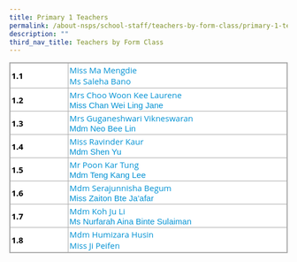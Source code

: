 ```yaml
---
title: Primary 1 Teachers
permalink: /about-nsps/school-staff/teachers-by-form-class/primary-1-teachers
description: ""
third_nav_title: Teachers by Form Class
---
```

<table border="0" class="iveo_table ives_tab_simple3 ive_eobj_center" style="margin: auto auto 1em; outline: 0px; padding: 0px; border-collapse: collapse; clear: both; border: 1px solid rgb(170, 170, 170); font-family: &quot;Open Sans&quot;, sans-serif; color: rgb(0, 0, 0); font-size: 14.9996px; font-style: normal; font-variant-ligatures: normal; font-variant-caps: normal; font-weight: 400; letter-spacing: normal; orphans: 2; text-align: left; text-transform: none; white-space: normal; widows: 2; word-spacing: 0px; -webkit-text-stroke-width: 0px; background-color: rgb(255, 255, 255); text-decoration-thickness: initial; text-decoration-style: initial; text-decoration-color: initial;"><tbody style="margin: 0px; outline: 0px; padding: 0px; font-family: &quot;Open Sans&quot;, sans-serif;"><tr style="margin: 0px; outline: 0px; padding: 0px; font-family: &quot;Open Sans&quot;, sans-serif;"><td style="margin: 0px; outline: 0px; padding: 2px; text-align: left; border: 1px solid rgb(170, 170, 170); font-family: &quot;Open Sans&quot;, sans-serif; width: 100px;"><strong style="margin: 0px; outline: 0px; padding: 0px; font-family: &quot;Open Sans&quot;, sans-serif;">1.1</strong></td><td colspan="2" style="margin: 0px; outline: 0px; padding: 2px; text-align: left; border: 1px solid rgb(170, 170, 170); font-family: &quot;Open Sans&quot;, sans-serif; width: 700px;"><a href="mailto:ma_meng_die@moe.edu.sg" target="" style="margin: 0px; outline: 0px; padding: 0px; font-family: &quot;Open Sans&quot;, sans-serif; color: rgb(1, 145, 211); text-decoration: none; font-weight: 400; cursor: pointer;">Miss Ma Mengdie</a><br style="margin: 0px; outline: 0px; padding: 0px; font-family: &quot;Open Sans&quot;, sans-serif;"><a href="mailto:saleha_bano_mohamed_murtujah@moe.edu.sg" target="" style="margin: 0px; outline: 0px; padding: 0px; font-family: &quot;Open Sans&quot;, sans-serif; color: rgb(1, 145, 211); text-decoration: none; font-weight: 400; cursor: pointer;">Ms Saleha Bano</a></td></tr><tr style="margin: 0px; outline: 0px; padding: 0px; font-family: &quot;Open Sans&quot;, sans-serif;"><td style="margin: 0px; outline: 0px; padding: 2px; text-align: left; border: 1px solid rgb(170, 170, 170); font-family: &quot;Open Sans&quot;, sans-serif;"><strong style="margin: 0px; outline: 0px; padding: 0px; font-family: &quot;Open Sans&quot;, sans-serif;">1.2</strong></td><td colspan="2" style="margin: 0px; outline: 0px; padding: 2px; text-align: left; border: 1px solid rgb(170, 170, 170); font-family: &quot;Open Sans&quot;, sans-serif;"><a href="mailto:choo_woon_kee@moe.edu.sg" class="" style="margin: 0px; outline: 0px; padding: 0px; font-family: &quot;Open Sans&quot;, sans-serif; color: rgb(1, 145, 211); text-decoration: none; font-weight: 400; cursor: pointer;"><span class="" style="margin: 0px; outline: 0px; padding: 0px; font-family: &quot;Open Sans&quot;, sans-serif;">Mrs Choo Woon Kee Laurene</span></a><br style="margin: 0px; outline: 0px; padding: 0px; font-family: &quot;Open Sans&quot;, sans-serif;"><a href="mailto:chan_wei_ling_jane@moe.edu.sg" style="margin: 0px; outline: 0px; padding: 0px; font-family: &quot;Open Sans&quot;, sans-serif; color: rgb(1, 145, 211); text-decoration: none; font-weight: 400; cursor: pointer;"><span style="margin: 0px; outline: 0px; padding: 0px; font-family: Arial, sans-serif; background-image: initial; background-position: initial; background-size: initial; background-repeat: initial; background-attachment: initial; background-origin: initial; background-clip: initial;">Miss Chan Wei Ling Jane</span></a><br style="margin: 0px; outline: 0px; padding: 0px; font-family: &quot;Open Sans&quot;, sans-serif;"><span style="margin: 0px; outline: 0px; padding: 0px; font-family: Calibri, sans-serif; font-size: 11pt; line-height: 15.6933px;"><a href="mailto:choo_woon_kee@moe.edu.sg" style="margin: 0px; outline: 0px; padding: 0px; font-family: &quot;Open Sans&quot;, sans-serif; color: rgb(1, 145, 211); text-decoration: none; font-weight: 400; cursor: pointer;"><span style="margin: 0px; outline: 0px; padding: 0px; font-family: Arial, sans-serif; background-image: initial; background-position: initial; background-size: initial; background-repeat: initial; background-attachment: initial; background-origin: initial; background-clip: initial;"></span></a></span></td></tr><tr style="margin: 0px; outline: 0px; padding: 0px; font-family: &quot;Open Sans&quot;, sans-serif;"><td style="margin: 0px; outline: 0px; padding: 2px; text-align: left; border: 1px solid rgb(170, 170, 170); font-family: &quot;Open Sans&quot;, sans-serif;"><strong style="margin: 0px; outline: 0px; padding: 0px; font-family: &quot;Open Sans&quot;, sans-serif;">1.3</strong></td><td colspan="2" style="margin: 0px; outline: 0px; padding: 2px; text-align: left; border: 1px solid rgb(170, 170, 170); font-family: &quot;Open Sans&quot;, sans-serif;"><span style="margin: 0px; outline: 0px; padding: 0px; font-family: Calibri, sans-serif; font-size: 11pt; line-height: 15.6933px;"><a href="mailto:guganeshwari_tamil_selvam@moe.edu.sg" style="margin: 0px; outline: 0px; padding: 0px; font-family: &quot;Open Sans&quot;, sans-serif; color: rgb(1, 145, 211); text-decoration: none; font-weight: 400; cursor: pointer;"><span style="margin: 0px; outline: 0px; padding: 0px; font-family: Arial, sans-serif; background-image: initial; background-position: initial; background-size: initial; background-repeat: initial; background-attachment: initial; background-origin: initial; background-clip: initial;"></span></a></span><a href="mailto:guganeshwari_tamil_selvam@moe.edu.sg" class="" style="margin: 0px; outline: 0px; padding: 0px; font-family: &quot;Open Sans&quot;, sans-serif; color: rgb(1, 145, 211); text-decoration: none; font-weight: 400; cursor: pointer;"><span class="" style="margin: 0px; outline: 0px; padding: 0px; font-family: &quot;Open Sans&quot;, sans-serif;">Mrs Guganeshwari Vikneswaran</span></a><br style="margin: 0px; outline: 0px; padding: 0px; font-family: &quot;Open Sans&quot;, sans-serif;"><a href="mailto:neo_bee_lin@moe.edu.sg" style="margin: 0px; outline: 0px; padding: 0px; font-family: &quot;Open Sans&quot;, sans-serif; color: rgb(1, 145, 211); text-decoration: none; font-weight: 400; cursor: pointer;"><span style="margin: 0px; outline: 0px; padding: 0px; font-family: Arial, sans-serif; background-image: initial; background-position: initial; background-size: initial; background-repeat: initial; background-attachment: initial; background-origin: initial; background-clip: initial;">Mdm Neo Bee Lin</span></a><br style="margin: 0px; outline: 0px; padding: 0px; font-family: &quot;Open Sans&quot;, sans-serif;"></td></tr><tr style="margin: 0px; outline: 0px; padding: 0px; font-family: &quot;Open Sans&quot;, sans-serif;"><td style="margin: 0px; outline: 0px; padding: 2px; text-align: left; border: 1px solid rgb(170, 170, 170); font-family: &quot;Open Sans&quot;, sans-serif;"><strong style="margin: 0px; outline: 0px; padding: 0px; font-family: &quot;Open Sans&quot;, sans-serif;">1.4</strong></td><td colspan="2" style="margin: 0px; outline: 0px; padding: 2px; text-align: left; border: 1px solid rgb(170, 170, 170); font-family: &quot;Open Sans&quot;, sans-serif;"><span style="margin: 0px; outline: 0px; padding: 0px; font-family: Calibri, sans-serif; font-size: 11pt; line-height: 15.6933px;"><a href="mailto:ravinder_kaur@moe.edu.sg" style="margin: 0px; outline: 0px; padding: 0px; font-family: &quot;Open Sans&quot;, sans-serif; color: rgb(1, 145, 211); text-decoration: none; font-weight: 400; cursor: pointer;"><span style="margin: 0px; outline: 0px; padding: 0px; font-family: Arial, sans-serif; background-image: initial; background-position: initial; background-size: initial; background-repeat: initial; background-attachment: initial; background-origin: initial; background-clip: initial;"></span></a></span><a href="mailto:ravinder_kaur@moe.edu.sg" class="" style="margin: 0px; outline: 0px; padding: 0px; font-family: &quot;Open Sans&quot;, sans-serif; color: rgb(1, 145, 211); text-decoration: none; font-weight: 400; cursor: pointer;"><span class="" style="margin: 0px; outline: 0px; padding: 0px; font-family: &quot;Open Sans&quot;, sans-serif;">Miss Ravinder Kaur</span></a><br style="margin: 0px; outline: 0px; padding: 0px; font-family: &quot;Open Sans&quot;, sans-serif;"><a href="mailto:shen_yu@moe.edu.sg" style="margin: 0px; outline: 0px; padding: 0px; font-family: &quot;Open Sans&quot;, sans-serif; color: rgb(1, 145, 211); text-decoration: none; font-weight: 400; cursor: pointer;"><span style="margin: 0px; outline: 0px; padding: 0px; font-family: Arial, sans-serif; background-image: initial; background-position: initial; background-size: initial; background-repeat: initial; background-attachment: initial; background-origin: initial; background-clip: initial;">Mdm Shen Yu</span></a><br style="margin: 0px; outline: 0px; padding: 0px; font-family: &quot;Open Sans&quot;, sans-serif;"></td></tr><tr style="margin: 0px; outline: 0px; padding: 0px; font-family: &quot;Open Sans&quot;, sans-serif;"><td style="margin: 0px; outline: 0px; padding: 2px; text-align: left; border: 1px solid rgb(170, 170, 170); font-family: &quot;Open Sans&quot;, sans-serif;"><strong style="margin: 0px; outline: 0px; padding: 0px; font-family: &quot;Open Sans&quot;, sans-serif;">1.5</strong></td><td colspan="2" style="margin: 0px; outline: 0px; padding: 2px; text-align: left; border: 1px solid rgb(170, 170, 170); font-family: &quot;Open Sans&quot;, sans-serif;"><span class="" style="margin: 0px; outline: 0px; padding: 0px; font-family: &quot;Open Sans&quot;, sans-serif;"><a href="mailto:poon_kar_tung@moe.edu.sg" class="" style="margin: 0px; outline: 0px; padding: 0px; font-family: &quot;Open Sans&quot;, sans-serif; color: rgb(1, 145, 211); text-decoration: none; font-weight: 400; cursor: pointer;"><span class="" style="margin: 0px; outline: 0px; padding: 0px; font-family: &quot;Open Sans&quot;, sans-serif;">Mr Poon Kar Tung</span></a><br style="margin: 0px; outline: 0px; padding: 0px; font-family: &quot;Open Sans&quot;, sans-serif;"></span><a href="mailto:teng_kang_lee@moe.edu.sg" style="margin: 0px; outline: 0px; padding: 0px; font-family: &quot;Open Sans&quot;, sans-serif; color: rgb(1, 145, 211); text-decoration: none; font-weight: 400; cursor: pointer;"><span style="margin: 0px; outline: 0px; padding: 0px; font-family: Arial, sans-serif; background-image: initial; background-position: initial; background-size: initial; background-repeat: initial; background-attachment: initial; background-origin: initial; background-clip: initial;">Mdm Teng Kang Lee</span></a><br style="margin: 0px; outline: 0px; padding: 0px; font-family: &quot;Open Sans&quot;, sans-serif;"></td></tr><tr style="margin: 0px; outline: 0px; padding: 0px; font-family: &quot;Open Sans&quot;, sans-serif;"><td style="margin: 0px; outline: 0px; padding: 2px; text-align: left; border: 1px solid rgb(170, 170, 170); font-family: &quot;Open Sans&quot;, sans-serif;"><strong style="margin: 0px; outline: 0px; padding: 0px; font-family: &quot;Open Sans&quot;, sans-serif;">1.6</strong></td><td colspan="2" style="margin: 0px; outline: 0px; padding: 2px; text-align: left; border: 1px solid rgb(170, 170, 170); font-family: &quot;Open Sans&quot;, sans-serif;"><span style="margin: 0px; outline: 0px; padding: 0px; font-family: Calibri, sans-serif; font-size: 11pt; line-height: 15.6933px;"><a href="mailto:serajunnisha_begum@moe.edu.sg" style="margin: 0px; outline: 0px; padding: 0px; font-family: &quot;Open Sans&quot;, sans-serif; color: rgb(1, 145, 211); text-decoration: none; font-weight: 400; cursor: pointer;"><span style="margin: 0px; outline: 0px; padding: 0px; font-family: Arial, sans-serif; background-image: initial; background-position: initial; background-size: initial; background-repeat: initial; background-attachment: initial; background-origin: initial; background-clip: initial;"></span></a></span><a href="mailto:serajunnisha_begum@moe.edu.sg" class="" style="margin: 0px; outline: 0px; padding: 0px; font-family: &quot;Open Sans&quot;, sans-serif; color: rgb(1, 145, 211); text-decoration: none; font-weight: 400; cursor: pointer;"><span class="" style="margin: 0px; outline: 0px; padding: 0px; font-family: &quot;Open Sans&quot;, sans-serif;">Mdm Serajunnisha Begum</span></a><br style="margin: 0px; outline: 0px; padding: 0px; font-family: &quot;Open Sans&quot;, sans-serif;"><a href="mailto:zaiton_jaafar@moe.edu.sg" style="margin: 0px; outline: 0px; padding: 0px; font-family: &quot;Open Sans&quot;, sans-serif; color: rgb(1, 145, 211); text-decoration: none; font-weight: 400; cursor: pointer;"><span style="margin: 0px; outline: 0px; padding: 0px; font-family: Arial, sans-serif; background-image: initial; background-position: initial; background-size: initial; background-repeat: initial; background-attachment: initial; background-origin: initial; background-clip: initial;">Miss Zaiton Bte Ja’afar</span></a><br style="margin: 0px; outline: 0px; padding: 0px; font-family: &quot;Open Sans&quot;, sans-serif;"></td></tr><tr style="margin: 0px; outline: 0px; padding: 0px; font-family: &quot;Open Sans&quot;, sans-serif;"><td style="margin: 0px; outline: 0px; padding: 2px; text-align: left; border: 1px solid rgb(170, 170, 170); font-family: &quot;Open Sans&quot;, sans-serif;"><strong style="margin: 0px; outline: 0px; padding: 0px; font-family: &quot;Open Sans&quot;, sans-serif;">1.7</strong></td><td colspan="2" style="margin: 0px; outline: 0px; padding: 2px; text-align: left; border: 1px solid rgb(170, 170, 170); font-family: &quot;Open Sans&quot;, sans-serif;"><span style="margin: 0px; outline: 0px; padding: 0px; font-family: Calibri, sans-serif; font-size: 11pt; line-height: 15.6933px;"><a href="mailto:koh_ju_li@moe.edu.sg" style="margin: 0px; outline: 0px; padding: 0px; font-family: &quot;Open Sans&quot;, sans-serif; color: rgb(1, 145, 211); text-decoration: none; font-weight: 400; cursor: pointer;"><span style="margin: 0px; outline: 0px; padding: 0px; font-family: Arial, sans-serif; background-image: initial; background-position: initial; background-size: initial; background-repeat: initial; background-attachment: initial; background-origin: initial; background-clip: initial;"></span></a></span><a href="mailto:koh_ju_li@moe.edu.sg" class="" style="margin: 0px; outline: 0px; padding: 0px; font-family: &quot;Open Sans&quot;, sans-serif; color: rgb(1, 145, 211); text-decoration: none; font-weight: 400; cursor: pointer;"><span class="" style="margin: 0px; outline: 0px; padding: 0px; font-family: &quot;Open Sans&quot;, sans-serif;">Mdm Koh Ju Li</span></a><br style="margin: 0px; outline: 0px; padding: 0px; font-family: &quot;Open Sans&quot;, sans-serif;"><a href="mailto:nurfarahaina_sulaiman@moe.edu.sg" style="margin: 0px; outline: 0px; padding: 0px; font-family: &quot;Open Sans&quot;, sans-serif; color: rgb(1, 145, 211); text-decoration: none; font-weight: 400; cursor: pointer;"><span style="margin: 0px; outline: 0px; padding: 0px; font-family: Arial, sans-serif; background-image: initial; background-position: initial; background-size: initial; background-repeat: initial; background-attachment: initial; background-origin: initial; background-clip: initial;">Ms Nurfarah Aina Binte Sulaiman</span></a><br style="margin: 0px; outline: 0px; padding: 0px; font-family: &quot;Open Sans&quot;, sans-serif;"></td></tr><tr style="margin: 0px; outline: 0px; padding: 0px; font-family: &quot;Open Sans&quot;, sans-serif;"><td style="margin: 0px; outline: 0px; padding: 2px; text-align: left; border: 1px solid rgb(170, 170, 170); font-family: &quot;Open Sans&quot;, sans-serif;"><strong style="margin: 0px; outline: 0px; padding: 0px; font-family: &quot;Open Sans&quot;, sans-serif;">1.8</strong></td><td colspan="2" style="margin: 0px; outline: 0px; padding: 2px; text-align: left; border: 1px solid rgb(170, 170, 170); font-family: &quot;Open Sans&quot;, sans-serif;"><span style="margin: 0px; outline: 0px; padding: 0px; font-family: Calibri, sans-serif; font-size: 11pt; line-height: 15.6933px;"><a href="mailto:humizara_husin@moe.edu.sg" style="margin: 0px; outline: 0px; padding: 0px; font-family: &quot;Open Sans&quot;, sans-serif; color: rgb(1, 145, 211); text-decoration: none; font-weight: 400; cursor: pointer;"><span style="margin: 0px; outline: 0px; padding: 0px; font-family: Arial, sans-serif; background-image: initial; background-position: initial; background-size: initial; background-repeat: initial; background-attachment: initial; background-origin: initial; background-clip: initial;"></span></a></span><a href="mailto:humizara_husin@moe.edu.sg" class="" style="margin: 0px; outline: 0px; padding: 0px; font-family: &quot;Open Sans&quot;, sans-serif; color: rgb(1, 145, 211); text-decoration: none; font-weight: 400; cursor: pointer;"><span class="" style="margin: 0px; outline: 0px; padding: 0px; font-family: &quot;Open Sans&quot;, sans-serif;">Mdm Humizara Husin</span></a><br style="margin: 0px; outline: 0px; padding: 0px; font-family: &quot;Open Sans&quot;, sans-serif;"><a href="mailto:ji_peifen@moe.edu.sg" target="" style="margin: 0px; outline: 0px; padding: 0px; font-family: &quot;Open Sans&quot;, sans-serif; color: rgb(1, 145, 211); text-decoration: none; font-weight: 400; cursor: pointer;">Miss Ji Peifen</a></td></tr></tbody></table>